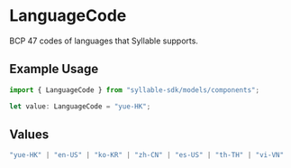 # LanguageCode

BCP 47 codes of languages that Syllable supports.

## Example Usage

```typescript
import { LanguageCode } from "syllable-sdk/models/components";

let value: LanguageCode = "yue-HK";
```

## Values

```typescript
"yue-HK" | "en-US" | "ko-KR" | "zh-CN" | "es-US" | "th-TH" | "vi-VN"
```